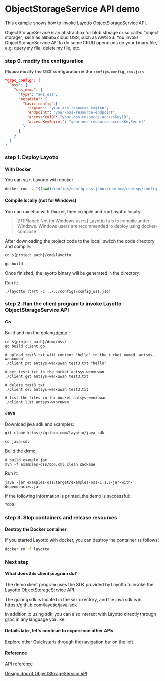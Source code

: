    
# ObjectStorageService API demo

This example shows how to invoke Layotto ObjectStorageService API.

ObjectStorageService is an abstraction for blob storage or so called "object storage", such as alibaba cloud OSS, such as AWS S3.
You invoke ObjectStorageService API to do some CRUD operations on your binary file, e.g. query my file, delete my file, etc.

### step 0. modify the configuration
Please modify the OSS configuration in the `configs/config_oss.json`
```json
"grpc_config": {
  "oss": {
    "oss_demo": {
      "type": "aws.oss",
      "metadata": {
        "basic_config":{
          "region": "your-oss-resource-region",
          "endpoint": "your-oss-resource-endpoint",
          "accessKeyID": "your-oss-resource-accessKeyID",
          "accessKeySecret": "your-oss-resource-accessKeySecret"
        }
      }
    }
  }
}
```

### step 1. Deploy Layotto
<!-- tabs:start -->
#### **With Docker**
You can start Layotto with docker

```bash
docker run -v "$(pwd)/configs/config_oss.json:/runtime/configs/config.json" -d  -p 34904:34904 --name layotto layotto/layotto start
```

#### **Compile locally (not for Windows)**
You can run etcd with Docker, then compile and run Layotto locally.

> [!TIP|label: Not for Windows users]
> Layotto fails to compile under Windows. Windows users are recommended to deploy using docker-compose

After downloading the project code to the local, switch the code directory and compile:

```shell
cd ${project_path}/cmd/layotto
```

```shell @if.not.exist layotto
go build
```

Once finished, the layotto binary will be generated in the directory.

Run it:

```shell @background
./layotto start -c ../../configs/config_oss.json
```

<!-- tabs:end -->

### step 2. Run the client program to invoke Layotto ObjectStorageService API
<!-- tabs:start -->
#### **Go**
Build and run the golang [demo](https://github.com/mosn/layotto/blob/main/demo/oss/client.go) :

```shell
cd ${project_path}/demo/oss/
go build client.go

# upload test3.txt with content "hello" to the bucket named `antsys-wenxuwan`
./client put antsys-wenxuwan test3.txt "hello"

# get test3.txt in the bucket antsys-wenxuwan
./client get antsys-wenxuwan test3.txt

# delete test3.txt
./client del antsys-wenxuwan test3.txt

# list the files in the bucket antsys-wenxuwan
./client list antsys-wenxuwan

```

#### **Java**

Download java sdk and examples:

```shell @if.not.exist java-sdk
git clone https://github.com/layotto/java-sdk
```

```shell
cd java-sdk
```

Build the demo:

```shell @if.not.exist examples-oss/target/examples-oss-1.1.0-jar-with-dependencies.jar
# build example jar
mvn -f examples-oss/pom.xml clean package
```

Run it:

```shell
java -jar examples-oss/target/examples-oss-1.1.0-jar-with-dependencies.jar
```

If the following information is printed, the demo is successful:

```bash
TODO
```

<!-- tabs:end -->

### step 3. Stop containers and release resources
<!-- tabs:start -->
#### **Destroy the Docker container**
If you started Layotto with docker, you can destroy the container as follows:

```bash
docker rm -f layotto
```

<!-- tabs:end -->

### Next step
#### What does this client program do?
The demo client program uses the SDK provided by Layotto to invoke the Layotto ObjectStorageService API.

The golang sdk is located in the `sdk` directory, and the java sdk is in https://github.com/layotto/java-sdk

In addition to using sdk, you can also interact with Layotto directly through grpc in any language you like.

#### Details later, let's continue to experience other APIs
Explore other Quickstarts through the navigation bar on the left.

#### Reference

[API reference](https://mosn.io/layotto/api/v1/s3.html)

[Design doc of ObjectStorageService API ](zh/design/oss/design)

 <!-- end services -->

